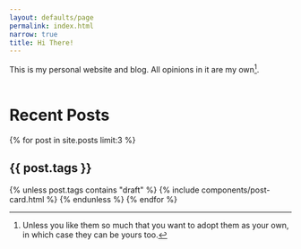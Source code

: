```yaml
---
layout: defaults/page
permalink: index.html
narrow: true
title: Hi There!
---
```

This is my personal website and blog. All opinions in it are my
own[^opinions].  
<br />

[^opinions]:
    Unless you like them so much that you want to adopt them
    as your own, in which case they can be yours too.

# Recent Posts

{% for post in site.posts limit:3 %}
<h2>{{ post.tags }}</h2>
{% unless post.tags contains "draft" %}
{% include components/post-card.html %}
{% endunless %}
{% endfor %}


